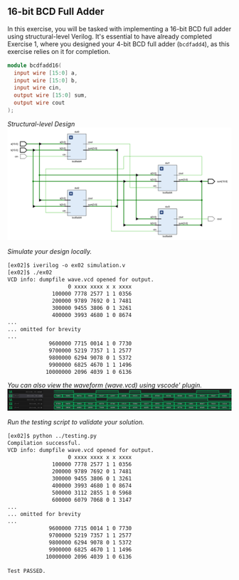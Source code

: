 ## 16-bit BCD Full Adder

In this exercise, you will be tasked with implementing a 16-bit BCD full adder using structural-level Verilog. It's essential to have already completed Exercise 1, where you designed your 4-bit BCD full adder (`bcdfadd4`), as this exercise relies on it for completion.

```verilog
module bcdfadd16(
  input wire [15:0] a,
  input wire [15:0] b,
  input wire cin,
  output wire [15:0] sum,
  output wire cout
);
```

*Structural-level Design*
![Alt text](struct-level.png)

*Simulate your design locally.*
```shell
[ex02]$ iverilog -o ex02 simulation.v 
[ex02]$ ./ex02 
VCD info: dumpfile wave.vcd opened for output.
                   0 xxxx xxxx x x xxxx
              100000 7778 2577 1 1 0356
              200000 9789 7692 0 1 7481
              300000 9455 3806 0 1 3261
              400000 3993 4680 1 0 8674
...
... omitted for brevity
...
             9600000 7715 0014 1 0 7730
             9700000 5219 7357 1 1 2577
             9800000 6294 9078 0 1 5372
             9900000 6825 4670 1 1 1496
            10000000 2096 4039 1 0 6136
```

*You can also view the waveform (wave.vcd) using vscode' plugin.*
![Alt text](bcdfadd16.png)

*Run the testing script to validate your solution.*
```shell
[ex02]$ python ../testing.py
Compilation successful.
VCD info: dumpfile wave.vcd opened for output.
                   0 xxxx xxxx x x xxxx
              100000 7778 2577 1 1 0356
              200000 9789 7692 0 1 7481
              300000 9455 3806 0 1 3261
              400000 3993 4680 1 0 8674
              500000 3112 2855 1 0 5968
              600000 6079 7068 0 1 3147
...
... omitted for brevity
...
             9600000 7715 0014 1 0 7730
             9700000 5219 7357 1 1 2577
             9800000 6294 9078 0 1 5372
             9900000 6825 4670 1 1 1496
            10000000 2096 4039 1 0 6136

Test PASSED.
```

